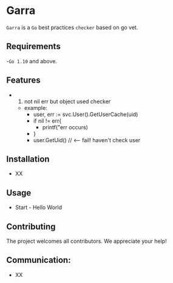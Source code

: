 # Garra

`Garra` is a `Go` best practices `checker` based on go vet. 

## Requirements

-`Go 1.10` and above.

## Features
- 1. not nil err but object used checker
  - example:
    - user, err := svc.User().GetUserCache(uid)
    - if nil != err{
      - printf("err occurs)
    - }
    - user.GetUid() // <-- fail! haven't check user

## Installation

- XX

## Usage

- Start - Hello World


## Contributing

The project welcomes all contributors. We appreciate your help!

## Communication:

- XX
